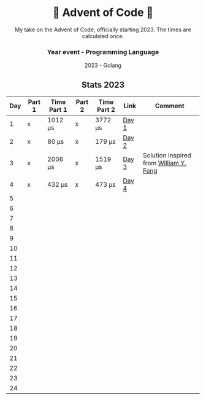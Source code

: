 <div align='center'>
  <h1>🎄 Advent of Code 🎄</h1>
  My take on the Advent of Code, officially starting 2023.
  The times are calculated once.
  
  ### Year event - Programming Language
  2023 - Golang
  
  
  ## Stats 2023
  
| Day | Part 1 | Time Part 1 | Part 2 | Time Part 2 | Link                                                                      | Comment                                                                               |
|-----|--------|-------------|--------|-------------|---------------------------------------------------------------------------|---------------------------------------------------------------------------------------|
| 1   | x      | 1012 μs     | x      | 3772 μs     | [Day 1](https://github.com/ahenningsson/aoc/tree/main/2023/day1/day_1.go) |                                                                                       |
| 2   | x      | 80 μs       | x      | 179 μs      | [Day 2](https://github.com/ahenningsson/aoc/tree/main/2023/day2/day_2.go) |                                                                                       |
| 3   | x      | 2006 μs     | x      | 1519 μs     | [Day 3](https://github.com/ahenningsson/aoc/tree/main/2023/day3/day_3.go) | Solution inspired from [William Y. Feng](https://www.youtube.com/watch?v=6t1dR_-U_zE) |
| 4   | x      | 432 μs      | x      | 473 μs      | [Day 4](https://github.com/ahenningsson/aoc/tree/main/2023/day4/day_4.go) |                                                                                       |
| 5   |        |             |        |             |                                                                           |                                                                                       |
| 6   |        |             |        |             |                                                                           |                                                                                       |
| 7   |        |             |        |             |                                                                           |                                                                                       |
| 8   |        |             |        |             |                                                                           |                                                                                       |
| 9   |        |             |        |             |                                                                           |                                                                                       |
| 10  |        |             |        |             |                                                                           |                                                                                       |
| 11  |        |             |        |             |                                                                           |                                                                                       |
| 12  |        |             |        |             |                                                                           |                                                                                       |
| 13  |        |             |        |             |                                                                           |                                                                                       |
| 14  |        |             |        |             |                                                                           |                                                                                       |
| 15  |        |             |        |             |                                                                           |                                                                                       |
| 16  |        |             |        |             |                                                                           |                                                                                       |
| 17  |        |             |        |             |                                                                           |                                                                                       |
| 18  |        |             |        |             |                                                                           |                                                                                       |
| 19  |        |             |        |             |                                                                           |                                                                                       |
| 20  |        |             |        |             |                                                                           |                                                                                       |
| 21  |        |             |        |             |                                                                           |                                                                                       |
| 22  |        |             |        |             |                                                                           |                                                                                       |
| 23  |        |             |        |             |                                                                           |                                                                                       |
| 24  |        |             |        |             |                                                                           |                                                                                       |
</div>
